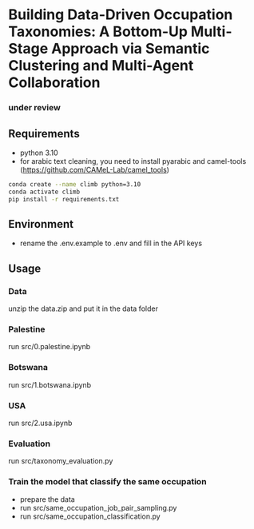 # Building Data-Driven Occupation Taxonomies: A Bottom-Up Multi-Stage Approach via Semantic Clustering and Multi-Agent Collaboration

### under review


## Requirements

- python 3.10
- for arabic text cleaning, you need to install pyarabic and camel-tools (https://github.com/CAMeL-Lab/camel_tools)

```bash
conda create --name climb python=3.10 
conda activate climb
pip install -r requirements.txt
```

## Environment
- rename the .env.example to .env and fill in the API keys

## Usage

### Data
unzip the data.zip and put it in the data folder

### Palestine

run src/0.palestine.ipynb

### Botswana

run src/1.botswana.ipynb

### USA

run src/2.usa.ipynb


### Evaluation
run src/taxonomy_evaluation.py

### Train the model that classify the same occupation
- prepare the data
- run src/same_occupation_job_pair_sampling.py
- run src/same_occupation_classification.py